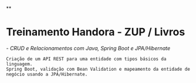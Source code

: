 
**

# Treinamento Handora - ZUP / Livros


*- CRUD e Relacionamentos com Java, Spring Boot e JPA/Hibernate*
````
Criação de um API REST para uma entidade com tipos básicos da linguagem. 
Spring Boot, validação com Bean Validation e mapeamento da entidade de negócio usando a JPA/Hibernate.  
````